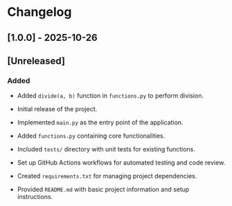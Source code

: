 # Changelog

## [1.0.0] - 2025-10-26

## [Unreleased]

### Added

- Added `divide(a, b)` function in `functions.py` to perform division.


- Initial release of the project.
- Implemented `main.py` as the entry point of the application.
- Added `functions.py` containing core functionalities.
- Included `tests/` directory with unit tests for existing functions.
- Set up GitHub Actions workflows for automated testing and code review.
- Created `requirements.txt` for managing project dependencies.
- Provided `README.md` with basic project information and setup instructions.
